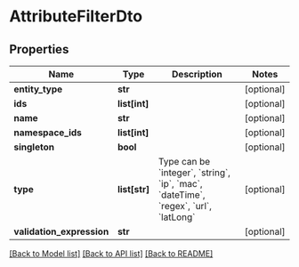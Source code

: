 # AttributeFilterDto

## Properties
Name | Type | Description | Notes
------------ | ------------- | ------------- | -------------
**entity_type** | **str** |  | [optional] 
**ids** | **list[int]** |  | [optional] 
**name** | **str** |  | [optional] 
**namespace_ids** | **list[int]** |  | [optional] 
**singleton** | **bool** |  | [optional] 
**type** | **list[str]** | Type can be &#x60;integer&#x60;, &#x60;string&#x60;, &#x60;ip&#x60;, &#x60;mac&#x60;, &#x60;dateTime&#x60;, &#x60;regex&#x60;, &#x60;url&#x60;, &#x60;latLong&#x60; | [optional] 
**validation_expression** | **str** |  | [optional] 

[[Back to Model list]](../README.md#documentation-for-models) [[Back to API list]](../README.md#documentation-for-api-endpoints) [[Back to README]](../README.md)



